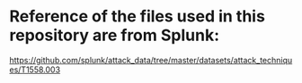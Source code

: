 # Reference of the files used in this repository are from Splunk:

https://github.com/splunk/attack_data/tree/master/datasets/attack_techniques/T1558.003
